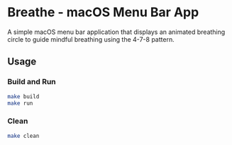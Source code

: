 # Breathe - macOS Menu Bar App

A simple macOS menu bar application that displays an animated breathing circle to guide mindful breathing using the 4-7-8 pattern.

## Usage

### Build and Run
```bash
make build
make run
```

### Clean
```bash
make clean
```
